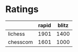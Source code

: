 # Ratings

|          | rapid | blitz |
|----------|-------|-------|
| lichess  | 1901 | 1400 |
| chesscom | 1601 | 1000 |
